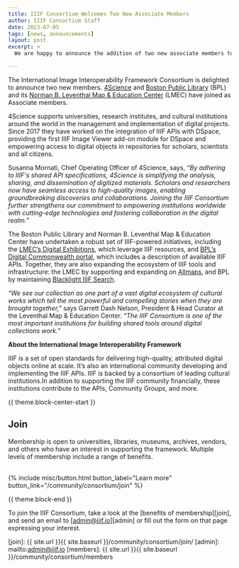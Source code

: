 ```yaml
---
title: IIIF Consortium Welcomes Two New Associate Members
author: IIIF Consortium Staff
date: 2023-07-05
tags: [news, announcements]
layout: post
excerpt: >
  We are happy to announce the addition of two new associate members to the Consortium

---
```

The International Image Interoperability Framework Consortium is delighted to announce two new members. [4Science](https://www.4science.com/) and [Boston Public Library](https://www.bpl.org/) (BPL) and its [Norman B. Leventhal Map & Education Center](https://www.leventhalmap.org/) (LMEC) have joined as Associate members. 

4Science supports universities, research institutes, and cultural institutions around the world in the management and implementation of digital projects. Since 2017 they have worked on the integration of IIIF APIs with DSpace, providing the first IIIF Image Viewer add-on module for DSpace and empowering access to digital objects in repositories for scholars, scientists and all citizens. 

Susanna Mornati, Chief Operating Officer of 4Science, says, _“By adhering to IIIF's shared API specifications, 4Science is simplifying the analysis, sharing, and dissemination of digitized materials. Scholars and researchers now have seamless access to high-quality images, enabling groundbreaking discoveries and collaborations. Joining the IIIF Consortium further strengthens our commitment to empowering institutions worldwide with cutting-edge technologies and fostering collaboration in the digital realm.”_ 

The Boston Public Library and Norman B. Leventhal Map & Education Center have undertaken a robust set of IIIF-powered initiatives, including the [LMEC’s Digital Exhibitions](https://www.leventhalmap.org/exhibitions/digital-exhibitions/), which leverage IIIF resources, and [BPL’s Digital Commonwealth portal](https://www.digitalcommonwealth.org/), which includes a description of available IIIF APIs. Together, they are also expanding the ecosystem of IIIF tools and infrastructure: the LMEC by supporting and expanding on [Allmaps](https://allmaps.org/), and BPL by maintaining [Blacklight IIIF Search](https://github.com/boston-library/blacklight_iiif_search). 

_“We see our collection as one part of a vast digital ecosystem of cultural works which tell the most powerful and compelling stories when they are brought together,”_ says Garrett Dash Nelson, President & Head Curator at the Leventhal Map & Education Center. _“The IIIF Consortium is one of the most important institutions for building shared tools around digital collections work.”_ 

**About the International Image Interoperability Framework**

IIIF is a set of open standards for delivering high-quality, attributed digital objects online at scale. It’s also an international community developing and implementing the IIIF APIs. IIIF is backed by a consortium of leading cultural institutions.In addition to supporting the IIIF community financially, these institutions contribute to the APIs, Community Groups, and more.


{{ theme.block-center-start }}

## Join
Membership is open to universities, libraries, museums, archives, vendors, and others who have an interest in supporting the framework. Multiple levels of membership include a range of benefits.   
<br>
<div class="columns is-centered">{% include misc/button.html button_label="Learn more" button_link="/community/consortium/join" %}</div>

{{ theme.block-end }}

To join the IIIF Consortium, take a look at the [benefits of membership][join], and send an email to [admin@iiif.io][admin] or fill out the form on that page expressing your interest.

[join]: {{ site.url }}{{ site.baseurl }}/community/consortium/join/
[admin]: mailto:admin@iiif.io
[members]: {{ site.url }}{{ site.baseurl }}/community/consortium/members

